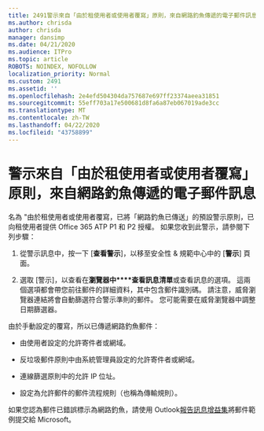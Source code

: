 ```yaml
---
title: 2491警示來自「由於租使用者或使用者覆寫」原則，來自網路釣魚傳遞的電子郵件訊息
ms.author: chrisda
author: chrisda
manager: dansimp
ms.date: 04/21/2020
ms.audience: ITPro
ms.topic: article
ROBOTS: NOINDEX, NOFOLLOW
localization_priority: Normal
ms.custom: 2491
ms.assetid: ''
ms.openlocfilehash: 2e4efd504304da757687e697ff23374aeea31851
ms.sourcegitcommit: 55eff703a17e500681d8fa6a87eb067019ade3cc
ms.translationtype: MT
ms.contentlocale: zh-TW
ms.lasthandoff: 04/22/2020
ms.locfileid: "43758899"
---
```

# <a name="alert-email-messages-from-the-phish-delivered-due-to-tenant-or-user-override-policy"></a>警示來自「由於租使用者或使用者覆寫」原則，來自網路釣魚傳遞的電子郵件訊息

名為 "由於租使用者或使用者覆寫，已將「網路釣魚已傳送」的預設警示原則，已向租使用者提供 Office 365 ATP P1 和 P2 授權。 如果您收到此警示，請參閱下列步驟：

1. 從警示訊息中，按一下 [**查看警示**]，以移至安全性 & 規範中心中的 [**警示**] 頁面。

2. 選取 [警示]，以查看在**瀏覽器中****查看訊息清單**或查看訊息的選項。 這兩個選項都會帶您前往郵件的詳細資料，其中包含郵件識別碼。 請注意，威脅瀏覽器連結將會自動篩選符合警示準則的郵件。 您可能需要在威脅瀏覽器中調整日期篩選器。

由於手動設定的覆寫，所以已傳遞網路釣魚郵件：

- 由使用者設定的允許寄件者或網域。

- 反垃圾郵件原則中由系統管理員設定的允許寄件者或網域。

- 連線篩選原則中的允許 IP 位址。

- 設定為允許郵件的郵件流程規則（也稱為傳輸規則）。

如果您認為郵件已錯誤標示為網路釣魚，請使用 Outlook[報告訊息增益集](https://support.office.com/article/b5caa9f1-cdf3-4443-af8c-ff724ea719d2)將郵件範例提交給 Microsoft。
